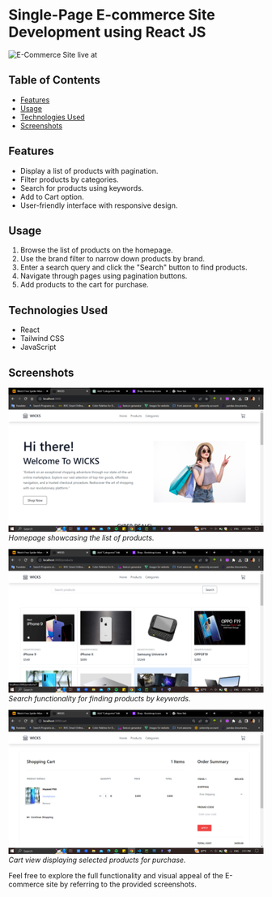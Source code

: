# Single-Page E-commerce Site Development using React JS

![E-Commerce Site live at](https://wicky2001.github.io/online_store/)

## Table of Contents

- [Features](#features)
- [Usage](#usage)
- [Technologies Used](#technologies-used)
- [Screenshots](#screenshots)

## Features

- Display a list of products with pagination.
- Filter products by categories.
- Search for products using keywords.
- Add to Cart option.
- User-friendly interface with responsive design.

## Usage

1. Browse the list of products on the homepage.
2. Use the brand filter to narrow down products by brand.
3. Enter a search query and click the "Search" button to find products.
4. Navigate through pages using pagination buttons.
5. Add products to the cart for purchase.

## Technologies Used

- React
- Tailwind CSS
- JavaScript

## Screenshots

![Homepage](./overview/1.png)
_Homepage showcasing the list of products._

![Search Functionality](./overview/5.png)
_Search functionality for finding products by keywords._

![Cart](./overview/4.png)
_Cart view displaying selected products for purchase._

Feel free to explore the full functionality and visual appeal of the E-commerce site by referring to the provided screenshots.
